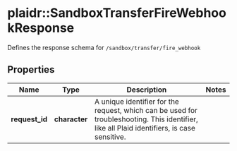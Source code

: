 # plaidr::SandboxTransferFireWebhookResponse

Defines the response schema for `/sandbox/transfer/fire_webhook`

## Properties
Name | Type | Description | Notes
------------ | ------------- | ------------- | -------------
**request_id** | **character** | A unique identifier for the request, which can be used for troubleshooting. This identifier, like all Plaid identifiers, is case sensitive. | 


